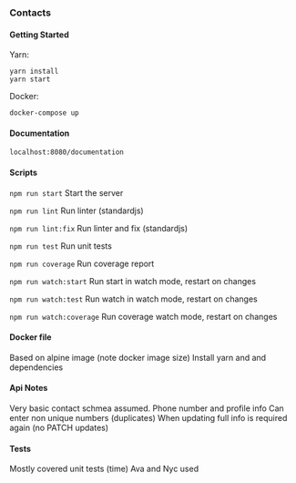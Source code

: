 ### Contacts


#### Getting Started

Yarn:
```
yarn install
yarn start
```

Docker:

```
docker-compose up
```

#### Documentation

```
localhost:8080/documentation
```

#### Scripts

`npm run start`
Start the server

`npm run lint`
Run linter (standardjs)

`npm run lint:fix`
Run linter and fix (standardjs)

`npm run test`
Run unit tests

`npm run coverage`
Run coverage report

`npm run watch:start`
Run start in watch mode, restart on changes

`npm run watch:test`
Run watch in watch mode, restart on changes

`npm run watch:coverage`
Run coverage watch mode, restart on changes


#### Docker file
Based on alpine image (note docker image size)
Install yarn and and dependencies

#### Api Notes
Very basic contact schmea assumed.
Phone number and profile info
Can enter non unique numbers (duplicates)
When updating full info is required again (no PATCH updates)

#### Tests
Mostly covered unit tests (time)
Ava and Nyc used